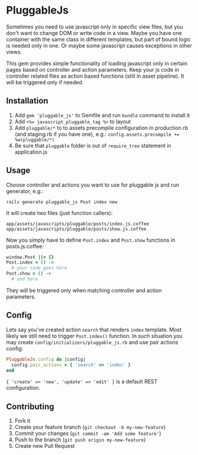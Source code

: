 # PluggableJs

Sometimes you need to use javascript only in specific view files, but you don't want to change DOM or write code in a view. Maybe you have one container with the same class in different templates, but part of bound logic is needed only in one. Or maybe some javascript causes exceptions in other views.

This gem provides simple functionality of loading javascript only in certain pages based on controller and action parameters. Keep your js code in controller related files as action based functions (still in asset pipeline). It will be triggered only if needed.

## Installation

1. Add `gem 'pluggable_js'` to Gemfile and run `bundle` command to install it
2. Add `<%= javascript_pluggable_tag %>` to layout
3. Add `pluggable/*` to to assets precompile configuration in production.rb (and staging.rb if you have one), e.g.: `config.assets.precompile += %w(pluggable/*)`
4. Be sure that `pluggable` folder is out of `require_tree` statement in application.js

## Usage

Choose controller and actions you want to use for pluggable js and run generator, e.g.:
    
    rails generate pluggable_js Post index new

It will create two files (just function callers):
    
    app/assets/javascripts/pluggable/posts/index.js.coffee
    app/assets/javascripts/pluggable/posts/show.js.coffee

Now you simply have to define `Post.index` and `Post.show` functions in posts.js.coffee:

```coffeescript
window.Post ||= {}
Post.index = () ->
  # your code goes here
Post.show = () ->
  # and here
```

They will be triggered only when matching controller and action parameters.

## Config

Lets say you've created action `search` that renders `index` template. Most likely we still need to trigger `Post.index()` function. In such situation you may create `config/initializers/pluggable_js.rb` and use pair actions config:

```ruby
PluggableJs.config do |config|
  config.pair_actions = { 'search' => 'index' }
end
```

`{ 'create' => 'new', 'update' => 'edit' }` is a default REST configuration.

## Contributing

1. Fork it
2. Create your feature branch (`git checkout -b my-new-feature`)
3. Commit your changes (`git commit -am 'Add some feature'`)
4. Push to the branch (`git push origin my-new-feature`)
5. Create new Pull Request
